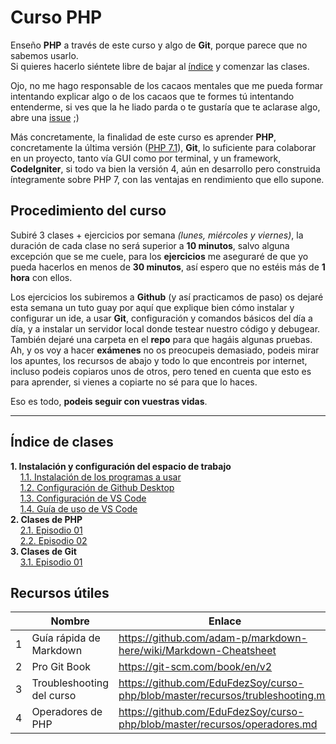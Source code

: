 # Curso PHP
Enseño **PHP** a través de este curso y algo de **Git**, porque parece que no sabemos usarlo.  
Si quieres hacerlo siéntete libre de bajar al [índice](https://github.com/EduFdezSoy/curso-php/blob/master/README.md#%C3%8Dndice-de-clases) y comenzar las clases.  

Ojo, no me hago responsable de los cacaos mentales que me pueda formar intentando explicar algo o de los cacaos que te formes tú intentando entenderme, si ves que la he liado parda o te gustaría que te aclarase algo, abre una [issue](https://github.com/EduFdezSoy/curso-php/issues) ;)  

Más concretamente, la finalidad de este curso es aprender **PHP**, concretamente la última versión ([PHP 7.1](http://php.net/)), **Git**, lo suficiente para colaborar en un proyecto, tanto vía GUI como por terminal, y un framework, **CodeIgniter**, si todo va bien la versión 4, aún en desarrollo pero construida íntegramente sobre PHP 7, con las ventajas en rendimiento que ello supone.  

## Procedimiento del curso
Subiré 3 clases + ejercicios por semana *(lunes, miércoles y viernes)*, la duración de cada clase no será superior a **10 minutos**, salvo alguna excepción que se me cuele, para los **ejercicios** me aseguraré de que yo pueda hacerlos en menos de **30 minutos**, así espero que no estéis más de **1 hora** con ellos.  
  
Los ejercicios los subiremos a **Github** (y así practicamos de paso) os dejaré esta semana un tuto guay por aquí que explique bien cómo instalar y configurar un ide, a usar **Git**, configuración y comandos básicos del día a día, y a instalar un servidor local donde testear nuestro código y debugear.  
También dejaré una carpeta en el **repo** para que hagáis algunas pruebas.  
Ah, y os voy a hacer **exámenes** no os preocupeis demasiado, podeis mirar los apuntes, los recursos de abajo y todo lo que encontreis por internet, incluso podeis copiaros unos de otros, pero tened en cuenta que esto es para aprender, si vienes a copiarte no sé para que lo haces.  

Eso es todo, **podeis seguir con vuestras vidas**.  

---

## Índice de clases
**1. Instalación y configuración del espacio de trabajo**  
&nbsp;&nbsp;&nbsp;&nbsp;[1.1. Instalación de los programas a usar](https://github.com/EduFdezSoy/curso-php/blob/master/instalacion-ide.md#instalaci%C3%B3n-de-ide--git)  
&nbsp;&nbsp;&nbsp;&nbsp;[1.2. Configuración de Github Desktop](https://github.com/EduFdezSoy/curso-php/blob/master/configuracion-ghd.md)  
&nbsp;&nbsp;&nbsp;&nbsp;[1.3. Configuración de VS Code](https://github.com/EduFdezSoy/curso-php/blob/master/configuracion-ide.md)  
&nbsp;&nbsp;&nbsp;&nbsp;[1.4. Guía de uso de VS Code](https://github.com/EduFdezSoy/curso-php/blob/master/guia-ide.md#gu%C3%ADa-de-uso-de-visual-studio-code)  
**2. Clases de PHP**  
&nbsp;&nbsp;&nbsp;&nbsp;[2.1. Episodio 01](https://github.com/EduFdezSoy/curso-php/blob/master/php-01.md#php---episodio-01)  
&nbsp;&nbsp;&nbsp;&nbsp;[2.2. Episodio 02](https://github.com/EduFdezSoy/curso-php/blob/master/php-01.md#php---episodio-01)  
**3. Clases de Git**  
&nbsp;&nbsp;&nbsp;&nbsp;[3.1. Episodio 01](https://github.com/EduFdezSoy/curso-php/blob/master/git-02.md)  


## Recursos útiles  
|     | Nombre                    | Enlace                                                                           |
| :-: | ------------------------- | -------------------------------------------------------------------------------- |
|  1  | Guía rápida de Markdown   | <https://github.com/adam-p/markdown-here/wiki/Markdown-Cheatsheet>               |
|  2  | Pro Git Book              | <https://git-scm.com/book/en/v2>                                                 |
|  3  | Troubleshooting del curso | <https://github.com/EduFdezSoy/curso-php/blob/master/recursos/trubleshooting.md> |
|  4  | Operadores de PHP         | <https://github.com/EduFdezSoy/curso-php/blob/master/recursos/operadores.md>     |
